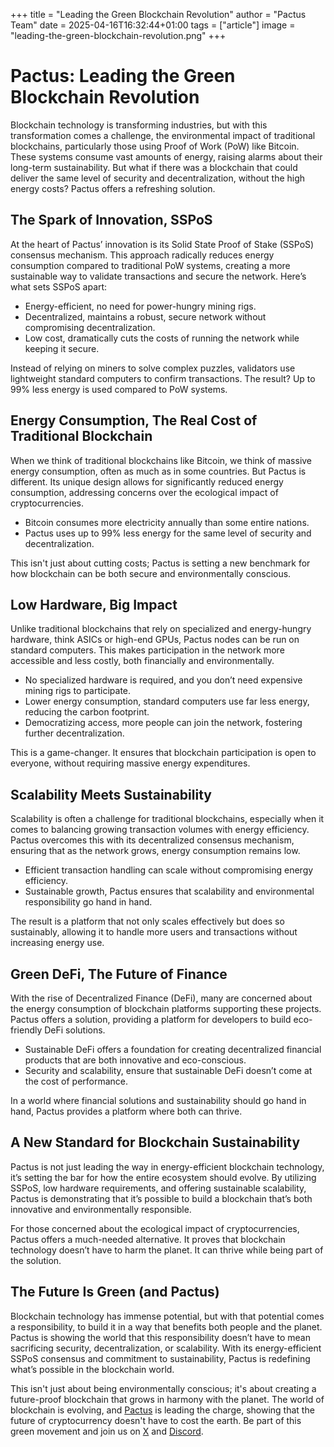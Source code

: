 +++
title = "Leading the Green Blockchain Revolution"
author = "Pactus Team"
date = 2025-04-16T16:32:44+01:00
tags = ["article"]
image = "leading-the-green-blockchain-revolution.png"
+++

# Pactus: Leading the Green Blockchain Revolution

Blockchain technology is transforming industries, but with this transformation comes a challenge,
the environmental impact of traditional blockchains, particularly those using Proof of Work (PoW)
like Bitcoin. These systems consume vast amounts of energy, raising alarms about their long-term
sustainability. But what if there was a blockchain that could deliver the same level of security
and decentralization, without the high energy costs? Pactus offers a refreshing solution.

## The Spark of Innovation, SSPoS

At the heart of Pactus’ innovation is its Solid State Proof of Stake (SSPoS) consensus mechanism.
This approach radically reduces energy consumption compared to traditional PoW systems, creating
a more sustainable way to validate transactions and secure the network. Here’s what sets SSPoS apart:

- Energy-efficient, no need for power-hungry mining rigs.
- Decentralized, maintains a robust, secure network without compromising decentralization.
- Low cost, dramatically cuts the costs of running the network while keeping it secure.

Instead of relying on miners to solve complex puzzles, validators use lightweight standard
computers to confirm transactions. The result? Up to 99% less energy is used compared to PoW systems.

## Energy Consumption, The Real Cost of Traditional Blockchain

When we think of traditional blockchains like Bitcoin, we think of massive energy consumption,
often as much as in some countries. But Pactus is different. Its unique design allows for
significantly reduced energy consumption, addressing concerns over the ecological impact
of cryptocurrencies.

- Bitcoin consumes more electricity annually than some entire nations.
- Pactus uses up to 99% less energy for the same level of security and decentralization.

This isn't just about cutting costs; Pactus is setting a new benchmark for how blockchain
can be both secure and environmentally conscious.

## Low Hardware, Big Impact

Unlike traditional blockchains that rely on specialized and energy-hungry hardware, think ASICs
or high-end GPUs, Pactus nodes can be run on standard computers. This makes participation in
the network more accessible and less costly, both financially and environmentally.

- No specialized hardware is required, and you don’t need expensive mining rigs to participate.
- Lower energy consumption, standard computers use far less energy, reducing the carbon footprint.
- Democratizing access, more people can join the network, fostering further decentralization.

This is a game-changer. It ensures that blockchain participation is open to everyone, without
requiring massive energy expenditures.

## Scalability Meets Sustainability

Scalability is often a challenge for traditional blockchains, especially when it comes to
balancing growing transaction volumes with energy efficiency. Pactus overcomes this with its
decentralized consensus mechanism, ensuring that as the network grows, energy consumption
remains low.

- Efficient transaction handling can scale without compromising energy efficiency.
- Sustainable growth, Pactus ensures that scalability and environmental responsibility go hand in hand.

The result is a platform that not only scales effectively but does so sustainably, allowing
it to handle more users and transactions without increasing energy use.

## Green DeFi, The Future of Finance

With the rise of Decentralized Finance (DeFi), many are concerned about the energy
consumption of blockchain platforms supporting these projects. Pactus offers a solution,
providing a platform for developers to build eco-friendly DeFi solutions.

- Sustainable DeFi offers a foundation for creating decentralized financial products that are both innovative and eco-conscious.
- Security and scalability, ensure that sustainable DeFi doesn’t come at the cost of performance.

In a world where financial solutions and sustainability should go hand in hand, Pactus provides
a platform where both can thrive.

## A New Standard for Blockchain Sustainability

Pactus is not just leading the way in energy-efficient blockchain technology, it’s setting the
bar for how the entire ecosystem should evolve. By utilizing SSPoS, low hardware requirements,
and offering sustainable scalability, Pactus is demonstrating that it’s possible to build a
blockchain that’s both innovative and environmentally responsible.

For those concerned about the ecological impact of cryptocurrencies, Pactus offers a much-needed
alternative. It proves that blockchain technology doesn’t have to harm the planet. It can thrive
while being part of the solution.

## The Future Is Green (and Pactus)

Blockchain technology has immense potential, but with that potential comes a responsibility,
to build it in a way that benefits both people and the planet. Pactus is showing the world
that this responsibility doesn’t have to mean sacrificing security, decentralization, or
scalability. With its energy-efficient SSPoS consensus and commitment to sustainability,
Pactus is redefining what’s possible in the blockchain world.

This isn't just about being environmentally conscious; it's about creating a future-proof
blockchain that grows in harmony with the planet. The world of blockchain is evolving, and
[Pactus](https://pactus.org/) is leading the charge, showing that the future of cryptocurrency
doesn't have to cost the earth. Be part of this green movement and join us on
[X](https://x.com/pactuschain/) and [Discord](https://discord.com/invite/pactus).
